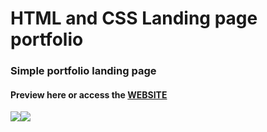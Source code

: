 # HTML and CSS Landing page portfolio 
### Simple portfolio landing page

#### Preview here or access the <a href="https://pedroacbg-portfolio-template.netlify.app">WEBSITE </a>

<div align="center" style="display:flex;">
  <img src="https://user-images.githubusercontent.com/84870393/168929938-0c60fbd8-1b50-4e95-b39c-5ffc5ac12a29.png" />
  <img src="https://user-images.githubusercontent.com/84870393/168930042-9c935b92-9c63-42b6-8600-acf494948899.png" />
</div>
